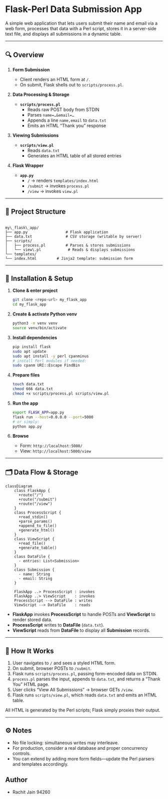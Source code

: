 
# Flask-Perl Data Submission App

A simple web application that lets users submit their name and email via a web form, processes that data with a Perl script, stores it in a server-side text file, and displays all submissions in a dynamic table.

---

## 🔍 Overview

1. **Form Submission**  
   - Client renders an HTML form at `/`.  
   - On submit, Flask shells out to `scripts/process.pl`.

2. **Data Processing & Storage**  
   - **`scripts/process.pl`**  
     - Reads raw POST body from STDIN  
     - Parses `name=…&email=…`  
     - Appends a line `name,email` to `data.txt`  
     - Emits an HTML “Thank you” response

3. **Viewing Submissions**  
   - **`scripts/view.pl`**  
     - Reads `data.txt`  
     - Generates an HTML table of all stored entries

4. **Flask Wrapper**  
   - **`app.py`**  
     - `/` → renders `templates/index.html`  
     - `/submit` → invokes `process.pl`  
     - `/view`   → invokes `view.pl`  

---

## 📁 Project Structure

```

my\_flask\_app/
├── app.py                 # Flask application
├── data.txt               # CSV storage (writable by server)
├── scripts/
│   ├── process.pl         # Parses & stores submissions
│   └── view\.pl            # Reads & displays submissions
└── templates/
└── index.html         # Jinja2 template: submission form

````

---

## 🚀 Installation & Setup

1. **Clone & enter project**  
   ```bash
   git clone <repo-url> my_flask_app
   cd my_flask_app


2. **Create & activate Python venv**

   ```bash
   python3 -m venv venv
   source venv/bin/activate
   ```

3. **Install dependencies**

   ```bash
   pip install flask
   sudo apt update
   sudo apt install -y perl cpanminus
   # install Perl modules if needed:
   sudo cpanm URI::Escape FindBin
   ```

4. **Prepare files**

   ```bash
   touch data.txt
   chmod 666 data.txt
   chmod +x scripts/process.pl scripts/view.pl
   ```

5. **Run the app**

   ```bash
   export FLASK_APP=app.py
   flask run --host=0.0.0.0 --port=5000
   # or simply:
   python app.py
   ```

6. **Browse**

   * Form: `http://localhost:5000/`
   * View: `http://localhost:5000/view`

---

## 🗂 Data Flow & Storage

```mermaid
classDiagram
    class FlaskApp {
      +route("/")
      +route("/submit")
      +route("/view")
    }
    class ProcessScript {
      +read_stdin()
      +parse_params()
      +append_to_file()
      +generate_html()
    }
    class ViewScript {
      +read_file()
      +generate_table()
    }
    class DataFile {
      - entries: List<Submission>
    }
    class Submission {
      - name: String
      - email: String
    }

    FlaskApp ..> ProcessScript : invokes
    FlaskApp ..> ViewScript    : invokes
    ProcessScript --> DataFile : writes
    ViewScript --> DataFile    : reads
```

* **FlaskApp** invokes **ProcessScript** to handle POSTs and **ViewScript** to render stored data.
* **ProcessScript** writes to **DataFile** (`data.txt`).
* **ViewScript** reads from **DataFile** to display all **Submission** records.

---

## 📖 How It Works

1. User navigates to `/` and sees a styled HTML form.
2. On submit, browser POSTs to `/submit`.
3. Flask runs `scripts/process.pl`, passing form-encoded data on STDIN.
4. `process.pl` parses the input, appends to `data.txt`, and returns a “Thank You” HTML page.
5. User clicks “View All Submissions” → browser GETs `/view`.
6. Flask runs `scripts/view.pl`, which reads `data.txt` and emits an HTML table.

All HTML is generated by the Perl scripts; Flask simply proxies their output.

---

## ⚙️ Notes

* No file locking: simultaneous writes may interleave.
* For production, consider a real database and proper concurrency controls.
* You can extend by adding more form fields—update the Perl parsers and templates accordingly.

## Author
- Rachit Jain 94260

